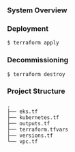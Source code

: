 ### System Overview

### Deployment
```
$ terraform apply
```

### Decommissioning
```
$ terraform destroy
```

### Project Structure
```
.
├── eks.tf
├── kubernetes.tf
├── outputs.tf
├── terraform.tfvars
├── versions.tf
└── vpc.tf
```
